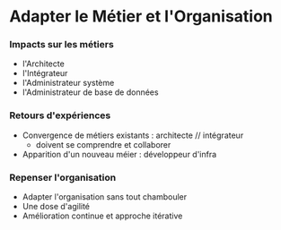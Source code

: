 # Adapter le Métier et l'Organisation

### Impacts sur les métiers

-   l'Architecte
-   l'Intégrateur
-   l'Administrateur système
-   l'Administrateur de base de données

### Retours d'expériences

-   Convergence de métiers existants : architecte // intégrateur
    - doivent se comprendre et collaborer
-   Apparition d'un nouveau méier : développeur d'infra

### Repenser l'organisation

-   Adapter l'organisation sans tout chambouler
-   Une dose d'agilité
-   Amélioration continue et approche itérative 

